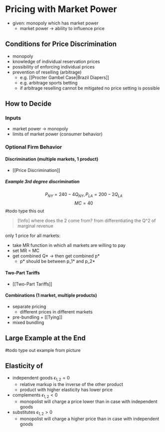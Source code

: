 # Pricing with Market Power
- given: monopoly which has market power 
	- market power -> ability to influence price
## Conditions for Price Discrimination
- monopoly
- knowledge of individual reservation prices
- possibility of enforcing individual prices
- prevention of reselling (arbitrage)
	- e.g. [[Procter Gambel Case|Brazil Diapers]]
	- e.g. arbitrage sports betting
	- if arbitrage reselling cannot be mitigated no price setting is possible
## How to Decide
### Inputs
- market power -> monopoly
- limits of market power (consumer behavior)
### Optional Firm Behavior
#### Discrimination (multiple markets, 1 product)
- [[Price Discrimination]]
##### Example 3rd degree discrimination
$$P_{NY} = 240 - 4Q_{NY}, P_{LA} = 200 - 2Q_{LA}$$
$$MC = 40$$
#todo type this out
> [!info]
> where does the 2 come from? 
> from differentiating the Q^2 of marginal revenue

only 1 price for all markets:
- take MR function in which all markets are willing to pay
- set MR = MC
- get combined Q* -> then get combined p*
	- p* should be between p_1* and p_2*
#### Two-Part Tariffs
- [[Two-Part Tariffs]]
#### Combinations (1 market, multiple products)
- separate pricing
	- different prices in different markets
- pre-bundling + [[Tying]]
- mixed bundling
## Large Example at the End
#todo type out example from picture
## Elasticity of 
- independent goods $\epsilon_{1,2} = 0$
	- relative markup is the inverse of the other product
	- product with higher elasticity has lower price
- complements $\epsilon_{1,2} < 0$
	- monopolist will charge a price lower than in case with independent goods
- substitutes $\epsilon_{1,2} > 0$
	- monopolist will charge a higher price than in case with independent goods

